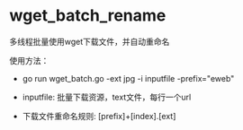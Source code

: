 # wget_batch_rename
多线程批量使用wget下载文件，并自动重命名

使用方法：
  
   * go run wget_batch.go -ext jpg -i inputfile -prefix="eweb"
   
   * inputfile: 批量下载资源，text文件，每行一个url
   
   * 下载文件重命名规则: [prefix]+[index].[ext]
